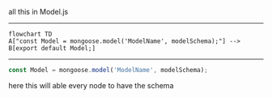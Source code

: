 all this in Model.js

****

```mermaid
flowchart TD
A["const Model = mongoose.model('ModelName', modelSchema);"] --> B[export default Model;]
```

****

```js
const Model = mongoose.model('ModelName', modelSchema);
```
here this will able every node to have the schema